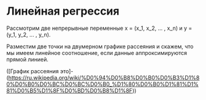 # Линейная регрессия

Рассмотрим две непрерывные переменные x = (x_1, x_2, ... , x_n) и y = (y_1, y_2, ... , y_n).

Разместим две точки на двумерном графике рассеяния и скажем, что мы имеем линейное соотношение, если данные аппроксимируются прямой линией. 

([График рассеяния это]- (https://ru.wikipedia.org/wiki/%D0%94%D0%B8%D0%B0%D0%B3%D1%80%D0%B0%D0%BC%D0%BC%D0%B0_%D1%80%D0%B0%D1%81%D1%81%D0%B5%D1%8F%D0%BD%D0%B8%D1%8F))

